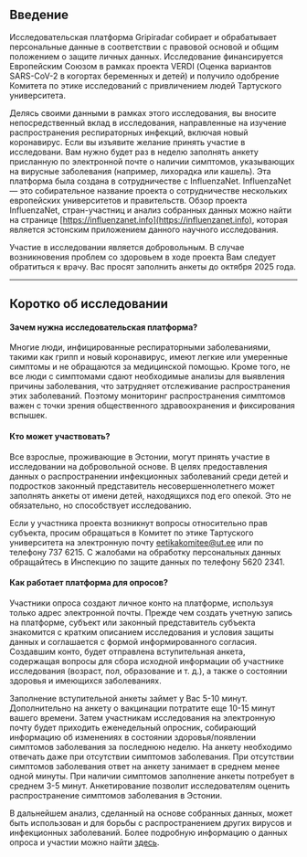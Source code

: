 ## Введение

Исследовательская платформа Gripiradar собирает и обрабатывает персональные данные в
соответствии с правовой основой и oбщим положением о защите личных данных.
Исследование финансируется Европейским Союзом в рамках проекта VERDI (Оценка вариантов
SARS-CoV-2 в когортах беременных и детей) и получило одобрение Комитета по этике
исследований с привличением людей Тартуского университета.

Делясь своими данными в рамках этого исследования, вы вносите непосредственный вклад в
исследования, направленные на изучение распространения респираторных инфекций, включая
новый коронавирус. Если вы изъявите желание принять участие в исследовани. Вам нужно
будет раз в неделю заполнять анкету присланную по электронной почте о наличии
симптомов, указывающих на вирусные заболевания (например, лихорадка или кашель). Эта
платформа была создана в сотрудничестве с InfluenzaNet. InfluenzaNet — это собирательное
название проекта o сотрудничестве нескольких европейских университетов и правительств.
Обзор проекта InfluenzaNet, стран-участниц и анализ собранных данных можно найти на
странице [https://influenzanet.info](https://influenzanet.info), которая является эстонским приложением данного
научного исследования.

Участие в исследовании является добровольным.
В случае возникновения проблем со здоровьем в ходе проекта Вам следует обратиться к врачу.
Вас просят заполнить анкеты до октября 2025 года.

---

## Коротко об исследовании

#### Зачем нужна исследовательская платформа?

Многие люди, инфицированные респираторными заболеваниями, такими как грипп и новый
коронавирус, имеют легкие или умеренные симптомы и не обращаются за медицинской
помощью. Кроме того, не все люди с симптомами сдают необходимые анализы для выявления
причины заболевания, что затрудняет отслеживание распространения этих заболеваний.
Поэтому мониторинг распространения симптомов важен с точки зрения общественного
здравоохранения и фиксирования вспышек.

#### Кто может участвовать?

Все взрослые, проживающие в Эстонии, могут принять участие в исследовании на
добровольной основе. В целях предоставления данных о распространении инфекционных
заболеваний среди детей и подростков законный представитель несовершеннолетнего может
заполнять анкеты от имени детей, находящихся под его опекой. Это не обязательно, но
способствует исследованию.

Если у участника проекта возникнут вопросы относительно прав субъекта, просим обращаться в
Комитет по этике Тартуского университета на электронную почту eetikakomitee@ut.ee или по
телефону 737 6215. С жалобами на обработку персональных данных обращайтесь в
Инспекцию по защите данных по телефону 5620 2341.

#### Как работает платформа для опросов?

Участники опроса создают личное конто на платформе, используя только адрес электронной
почты. Прежде чем создать учетную запись на платформе, субъект или законный
представитель субъекта знакомится с кратким описанием исследования и условия защиты
данных и соглашается с формой информированного согласия. Cоздавшим конто, будет
отправлена вступительная анкета, содержащая вопросы для сбора исходнoй информации об
участникe исследования (возраст, пол, образование и т. д.), а также o состоянии здоровья и
имеющихся заболеваниях.

Заполнение вступительнoй анкеты займет у Вас 5-10 минут. Дополнительно на анкету о
вакцинации потратите еще 10-15 минут вашего времени. Затем участникам исследования на
электронную почту будет приходить еженедельный опросник, собирающий информацию об
изменениях в состоянии здоровья/появлении симптомов заболевания за последнюю неделю.
На анкету необходимо отвечать даже при отсутствии симптомов заболевания. При отсутствии
симптомов заболевания ответ на анкету занимает в среднем менее одной минуты. При
наличии симптомов заполнение анкеты потребует в среднем 3-5 минут. Анкетирование
позволит исследователям оценить распространение симптомов заболевания в Эстонии.

В дальнейшем анализ, сделанный на основе собранных данных, может быть использован и для
борьбы с распространением других вирусов и инфекционных заболеваний. Более подробную
информацию о данных опроса и участии можно найти [здесь](/survey-data).

